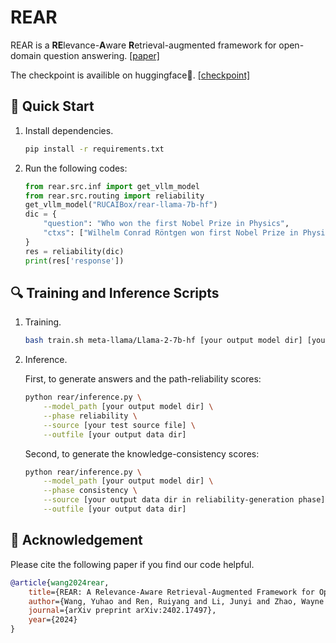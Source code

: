 # REAR
REAR is a **RE**levance-**A**ware **R**etrieval-augmented framework for open-domain question answering. [[paper]](https://arxiv.org/abs/2402.17497)

The checkpoint is availible on huggingface🤗. [[checkpoint]](https://huggingface.co/RUCAIBox/rear-llama-7b-hf)

## 🚀 Quick Start

1. Install dependencies.
    ```bash
    pip install -r requirements.txt
    ```

2. Run the following codes:
    ```python
    from rear.src.inf import get_vllm_model
    from rear.src.routing import reliability
    get_vllm_model("RUCAIBox/rear-llama-7b-hf")
    dic = {
        "question": "Who won the first Nobel Prize in Physics",
        "ctxs": ["Wilhelm Conrad Röntgen won first Nobel Prize in Physics."]
    }
    res = reliability(dic)
    print(res['response'])
    ```

## 🔍 Training and Inference Scripts

1. Training.
    ```bash
    bash train.sh meta-llama/Llama-2-7b-hf [your output model dir] [your training data dir] [your deepspeed config file]
    ```

2. Inference.

    First, to generate answers and the path-reliability scores:

    ```bash
    python rear/inference.py \
        --model_path [your output model dir] \
        --phase reliability \
        --source [your test source file] \
        --outfile [your output data dir]
    ```
    Second, to generate the knowledge-consistency scores:
    ```bash
    python rear/inference.py \
        --model_path [your output model dir] \
        --phase consistency \
        --source [your output data dir in reliability-generation phase] \
        --outfile [your output data dir]
    ```


## 🌟 Acknowledgement

Please cite the following paper if you find our code helpful.

```bibtex
@article{wang2024rear,
    title={REAR: A Relevance-Aware Retrieval-Augmented Framework for Open-Domain Question Answering},
    author={Wang, Yuhao and Ren, Ruiyang and Li, Junyi and Zhao, Wayne Xin and Liu, Jing and Wen, Ji-Rong},
    journal={arXiv preprint arXiv:2402.17497},
    year={2024}
}
```
